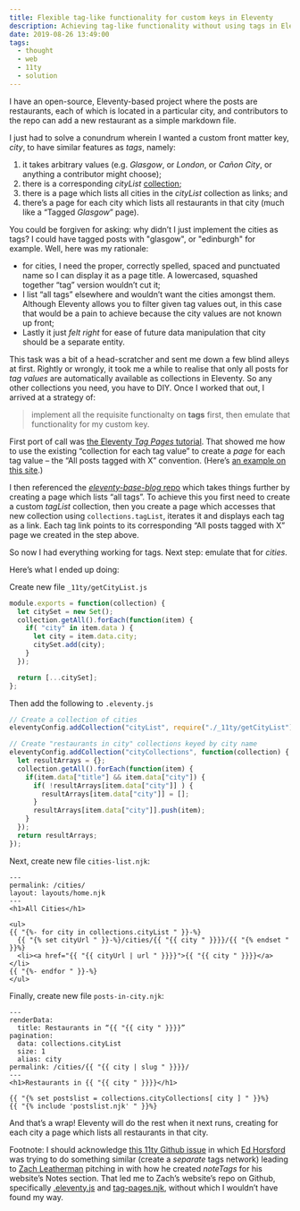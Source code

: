 ```yaml
---
title: Flexible tag-like functionality for custom keys in Eleventy
description: Achieving tag-like functionality without using tags in Eleventy
date: 2019-08-26 13:49:00
tags: 
  - thought
  - web
  - 11ty
  - solution
---
```

I have an open-source, Eleventy-based project where the posts are restaurants, each of which is located in a particular city, and contributors to the repo can add a new restaurant as a simple markdown file. 

I just had to solve a conundrum wherein I wanted a custom front matter key, _city_, to have similar features as _tags_, namely: 

1. it takes arbitrary values (e.g. _Glasgow_, or _London_, or _Cañon City_, or anything a contributor might choose); 
2. there is a corresponding _cityList_ [collection](https://www.11ty.io/docs/collections/); 
3. there is a page which lists all cities in the _cityList_ collection as links; and 
4. there’s a page for each city which lists all restaurants in that city (much like a “Tagged _Glasgow_” page). 

You could be forgiven for asking: why didn’t I just implement the cities as tags? I could have tagged posts with "glasgow", or "edinburgh" for example. Well, here was my rationale:
- for cities, I need the proper, correctly spelled, spaced and punctuated name so I can display it as a page title. A lowercased, squashed together “tag” version wouldn’t cut it; 
- I list “all tags” elsewhere and wouldn’t want the cities amongst them. Although Eleventy allows you to filter given tag values out, in this case that would be a pain to achieve because the city values are not known up front;
- Lastly it just _felt right_ for ease of future data manipulation that city should be a separate entity. 

This task was a bit of a head-scratcher and sent me down a few blind alleys at first. Rightly or wrongly, it took me a while to realise that only all posts for _tag values_ are automatically available as collections in Eleventy. So any other collections you need, you have to DIY. Once I worked that out, I arrived at a strategy of:

> implement all the requisite functionalty on **tags** first, then emulate that functionality for my custom key.

First port of call was [the Eleventy _Tag Pages_ tutorial](https://www.11ty.io/docs/quicktips/tag-pages/). That showed me how to use the existing “collection for each tag value” to create a _page_ for each tag value – the “All posts tagged with X” convention. (Here’s [an example on this site](/tagged/music/).)

I then referenced the [_eleventy-base-blog_ repo](https://github.com/11ty/eleventy-base-blog) which takes things further by creating a page which lists “all tags”. To achieve this you first need to create a custom _tagList_ collection, then you create a page which accesses that new collection using `collections.tagList`, iterates it and displays each tag as a link. Each tag link points to its corresponding “All posts tagged with X” page we created in the step above.

So now I had everything working for tags. Next step: emulate that for _cities_.

Here’s what I ended up doing:

Create new file `_11ty/getCityList.js`

``` js
module.exports = function(collection) {
  let citySet = new Set();
  collection.getAll().forEach(function(item) {
    if( "city" in item.data ) {
      let city = item.data.city;  
      citySet.add(city);
    }
  });

  return [...citySet];
};
```

Then add the following to `.eleventy.js`

``` js
// Create a collection of cities
eleventyConfig.addCollection("cityList", require("./_11ty/getCityList"));

// Create "restaurants in city" collections keyed by city name
eleventyConfig.addCollection("cityCollections", function(collection) {
  let resultArrays = {};
  collection.getAll().forEach(function(item) {
    if(item.data["title"] && item.data["city"]) {
      if( !resultArrays[item.data["city"]] ) {
        resultArrays[item.data["city"]] = [];
      }
      resultArrays[item.data["city"]].push(item);
    }
  });
  return resultArrays;
});
```

Next, create new file `cities-list.njk`:

``` liquid
---
permalink: /cities/
layout: layouts/home.njk
---
<h1>All Cities</h1>

<ul>
{{ "{%- for city in collections.cityList " }}-%}
  {{ "{% set cityUrl " }}-%}/cities/{{ "{{ city " }}}}/{{ "{% endset " }}%}
  <li><a href="{{ "{{ cityUrl | url " }}}}">{{ "{{ city " }}}}</a></li>
{{ "{%- endfor " }}-%}
</ul>
```

Finally, create new file `posts-in-city.njk`:

``` liquid
---
renderData:
  title: Restaurants in “{{ "{{ city " }}}}”
pagination:
  data: collections.cityList
  size: 1
  alias: city
permalink: /cities/{{ "{{ city | slug " }}}}/
---
<h1>Restaurants in {{ "{{ city " }}}}</h1>

{{ "{% set postslist = collections.cityCollections[ city ] " }}%}
{{ "{% include 'postslist.njk' " }}%}
```

And that’s a wrap! Eleventy will do the rest when it next runs, creating for each city a page which lists all restaurants in that city.

Footnote: I should acknowledge [this 11ty Github issue](https://github.com/11ty/eleventy/issues/259) in which [Ed Horsford](https://twitter.com/edwardhorsford) was trying to do something similar (create a _separate_ tags network) leading to [Zach Leatherman](https://twitter.com/zachleat) pitching in with how he created _noteTags_ for his website’s Notes section. That led me to Zach’s website’s repo on Github, specifically [.eleventy.js](tag-pages.njk) and [tag-pages.njk](https://github.com/zachleat/zachleat.com/blob/master/web/notes/tag-pages.njk), without which I wouldn’t have found my way.

